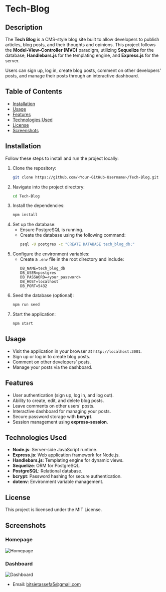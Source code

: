 # Tech-Blog

## Description
The **Tech Blog** is a CMS-style blog site built to allow developers to publish articles, blog posts, and their thoughts and opinions. This project follows the **Model-View-Controller (MVC)** paradigm, utilizing **Sequelize** for the database, **Handlebars.js** for the templating engine, and **Express.js** for the server.

Users can sign up, log in, create blog posts, comment on other developers' posts, and manage their posts through an interactive dashboard.

## Table of Contents
- [Installation](#installation)
- [Usage](#usage)
- [Features](#features)
- [Technologies Used](#technologies-used)
- [License](#license)
- [Screenshots](#screenshots)


## Installation
Follow these steps to install and run the project locally:
1. Clone the repository:
   ```bash
   git clone https://github.com/<Your-GitHub-Username>/Tech-Blog.git
   ```
2. Navigate into the project directory:
   ```bash
   cd Tech-Blog
   ```
3. Install the dependencies:
   ```bash
   npm install
   ```
4. Set up the database:
   - Ensure PostgreSQL is running.
   - Create the database using the following command:
     ```bash
     psql -U postgres -c "CREATE DATABASE tech_blog_db;"
     ```
5. Configure the environment variables:
   - Create a `.env` file in the root directory and include:
     ```plaintext
     DB_NAME=tech_blog_db
     DB_USER=postgres
     DB_PASSWORD=<your_password>
     DB_HOST=localhost
     DB_PORT=5432
     ```
6. Seed the database (optional):
   ```bash
   npm run seed
   ```
7. Start the application:
   ```bash
   npm start
   ```

## Usage
- Visit the application in your browser at `http://localhost:3001`.
- Sign up or log in to create blog posts.
- Comment on other developers' posts.
- Manage your posts via the dashboard.

## Features
- User authentication (sign up, log in, and log out).
- Ability to create, edit, and delete blog posts.
- Leave comments on other users' posts.
- Interactive dashboard for managing your posts.
- Secure password storage with **bcrypt**.
- Session management using **express-session**.

## Technologies Used
- **Node.js**: Server-side JavaScript runtime.
- **Express.js**: Web application framework for Node.js.
- **Handlebars.js**: Templating engine for dynamic views.
- **Sequelize**: ORM for PostgreSQL.
- **PostgreSQL**: Relational database.
- **bcrypt**: Password hashing for secure authentication.
- **dotenv**: Environment variable management.

## License
This project is licensed under the MIT License.

## Screenshots
### Homepage
![Homepage](https://via.placeholder.com/800x400.png?text=Screenshot+Homepage)

### Dashboard
![Dashboard](https://via.placeholder.com/800x400.png?text=Screenshot+Dashboard)


-   Email: bitsietassefa5@gmail.com

